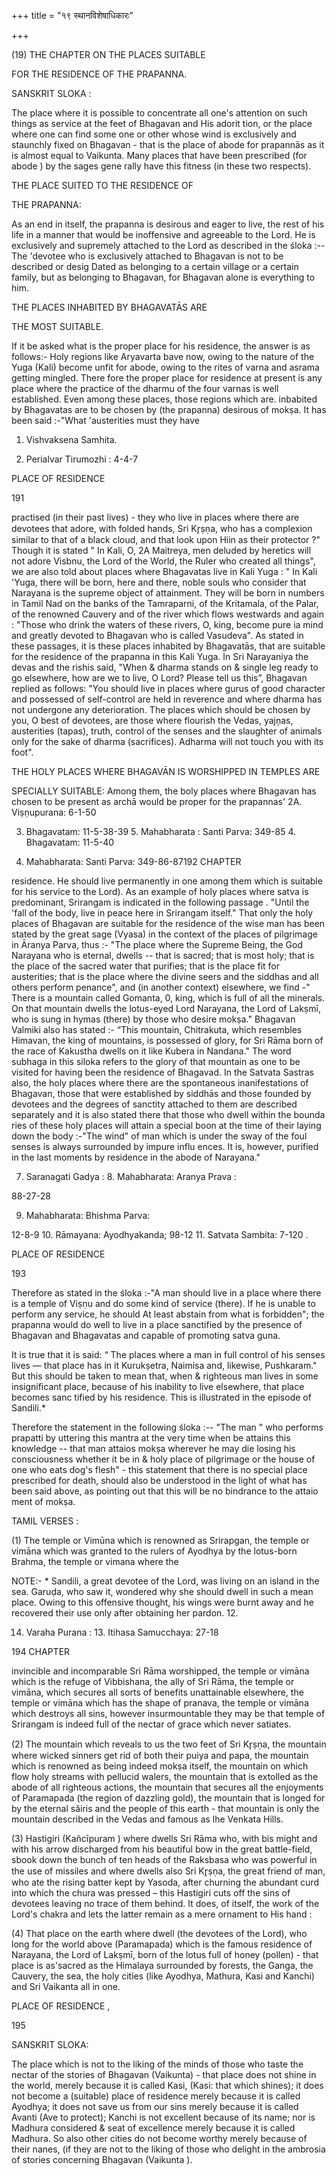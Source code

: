 +++
title = "१९ स्थानविशेषाधिकारः"

+++

(19) THE CHAPTER ON THE PLACES SUITABLE 

FOR THE RESIDENCE OF THE PRAPANNA. 

SANSKRIT SLOKA : 

The place where it is possible to concentrate all one's attention on such things as service at the feet of Bhagavan and His adorit tion, or the place where one can find some one or other whose wind is exclusively and staunchly fixed on Bhagavan - that is the place of abode for prapannās as it is almost equal to Vaikunta. Many places that have been prescribed (for abode ) by the sages gene rally have this fitness (in these two respects). 

THE PLACE SUITED TO THE RESIDENCE OF 

THE PRAPANNA: 

As an end in itself, the prapanna is desirous and eager to live, the rest of his life in a manner that would be inoffensive and agreeable to the Lord. He is exclusively and supremely attached to the Lord as described in the śloka :-- The 'devotee who is exclusively attached to Bhagavan is not to be described or desig Dated as belonging to a certain village or a certain family, but as belonging to Bhagavan, for Bhagavan alone is everything to him. 

THE PLACES INHABITED BY BHAGAVATĀS ARE 

THE MOST SUITABLE. 

If it be asked what is the proper place for his residence, the answer is as follows:- Holy regions like Aryavarta bave now, owing to the nature of the Yuga (Kali) become unfit for abode, owing to the rites of varna and asrama getting mingled. There fore the proper place for residence at present is any place where the practice of the dharmu of the four varnas is well established. Even among these places, those regions which are. inbabited by Bhagavatas are to be chosen by (the prapanna) desirous of mokṣa. It has been said :-"What 'austerities must they have 

1. Vishvaksena Samhita. 

2. Perialvar Tirumozhi : 4-4-7 

PLACE OF RESIDENCE 

191 

practised (in their past lives) - they who live in places where there are devotees that adore, with folded hands, Sri Kr̥ṣṇa, who has a complexion similar to that of a black cloud, and that look upon Hiin as their protector ?" Though it is stated " In Kali, O, 2A Maitreya, men deluded by heretics will not adore Visbnu, the Lord of the World, the Ruler who created all things", we are also told about places where Bhagavatas live in Kali Yuga : " In Kali 'Yuga, there will be born, here and there, noble souls who consider that Narayana is the supreme object of attainment. They will be born in numbers in Tamil Nad on the banks of the Tamraparni, of the Kritamala, of the Palar, of the renowned Cauvery and of the river which flows westwards and again : "Those who drink the waters of these rivers, O, king, become pure ia mind and greatly devoted to Bhagavan who is called Vasudeva". As stated in these passages, it is these places inhabited by Bhagavatās, that are suitable for the residence of the prapanna in this Kali Yuga. In Sri Narayaniya the devas and the rishis said, "When & dharma stands on & single leg ready to go elsewhere, how are we to live, O Lord? Please tell us this”, Bhagavan replied as follows: "You should live in places where gurus of good character and possessed of self-control are held in reverence and where dharma has not undergone any deterioration. The places which should be chosen by you, O best of devotees, are those where flourish the Vedas, yajņas, austerities (tapas), truth, control of the senses and the slaughter of animals only for the sake of dharma (sacrifices). Adharma will not touch you with its foot". 

THE HOLY PLACES WHERE BHAGAVĀN IS WORSHIPPED IN TEMPLES ARE 

SPECIALLY SUITABLE: Among them, the boly places where Bhagavan has chosen to be present as archā would be proper for the prapannas' 2A. Viṣṇupurana: 6-1-50 

3. Bhagavatam: 11-5-38-39 5. Mahabharata : Santi Parva: 349-85 4. Bhagavatam: 11-5-40 

6. Mahabharata: Santi Parva: 349-86-87192 CHAPTER 

residence. He should live permanently in one among them which is suitable for his service to the Lord). As an example of holy places where satva is predominant, Srirangam is indicated in the following passage . "Until the 'fall of the body, live in peace here in Srirangam itself." That only the holy places of Bhagavan are suitable for the residence of the wise man has been stated by the great sage (Vyasa) in the context of the places of pilgrimage in Āranya Parva, thus :- "The place where the Supreme Being, the God Narayana who is eternal, dwells -- that is sacred; that is most holy; that is the place of the sacred water that purifies; that is the place fit for austerities; that is the place where the divine seers and the siddhas and all others perform penance", and (in another context) elsewhere, we find -" There is a mountain called Gomanta, 0, king, which is full of all the minerals. On that mountain dwells the lotus-eyed Lord Narayana, the Lord of Lakṣmī, who is sung in hymas (there) by those who desire mokṣa." Bhagavan Valmiki also has stated :- “This mountain, Chitrakuta, which resembles Himavan, the king of mountains, is possessed of glory, for Sri Rāma born of the race of Kakustha dwells on it like Kubera in Nandana." The word subhaga in this siloka refers to the glory of that mountain as one to be visited for having been the residence of Bhagavad. In the Satvata Sastras also, the holy places where there are the spontaneous inanifestations of Bhagavan, those that were established by siddhās and those founded by devotees and the degrees of sanctity attached to them are described separately and it is also stated there that those who dwell within the bounda ries of these holy places will attain a special boon at the time of their laying down the body :-"The wind" of man which is under the sway of the foul senses is always surrounded by impure influ ences. It is, however, purified in the last moments by residence in the abode of Narayana." 

7. Saranagati Gadya : 8. Mahabharata: Aranya Prava : 

88-27-28 

9. Mahabharata: Bhishma Parva: 

12-8-9 10. Rāmayana: Ayodhyakanda; 98-12 11. Satvata Sambita: 7-120 . 

PLACE OF RESIDENCE 

193 

Therefore as stated in the śloka :-"A man should live in a place where there is a temple of Viṣṇu and do some kind of service (there). If he is unable to perform any service, he should At least abstain from what is forbidden"; the prapanna would do well to live in a place sanctified by the presence of Bhagavan and Bhagavatas and capable of promoting satva guna. 

It is true that it is said: “ The places where a man in full control of his senses lives — that place has in it Kurukṣetra, Naimisa and, likewise, Pushkaram." But this should be taken to mean that, when & righteous man lives in some insignificant place, because of his inability to live elsewhere, that place becomes sanc tified by his residence. This is illustrated in the episode of Sandili.\* 

Therefore the statement in the following śloka :-- "The man " who performs prapatti by uttering this mantra at the very time when be attains this knowledge -- that man attaios mokṣa wherever he may die losing his consciousness whether it be in & holy place of pilgrimage or the house of one who eats dog's flesh" - this statement that there is no special place prescribed for death, should also be understood in the light of what has been said above, as pointing out that this will be no bindrance to the attaio ment of mokṣa. 

TAMIL VERSES : 

(1) The temple or Vimūna which is renowned as Srirapgan, the temple or vimāna which was granted to the rulers of Ayodhya by the lotus-born Brahma, the temple or vimana where the 

NOTE:- \* Sandili, a great devotee of the Lord, was living on an island in the sea. Garuḍa, who saw it, wondered why she should dwell in such a mean place. Owing to this offensive thought, his wings were burnt away and he recovered their use only after obtaining her pardon. 12. 

14. Varaha Purana : 13. Itihasa Samucchaya: 27-18 

194 CHAPTER 

invincible and incomparable Sri Rāma worshipped, the temple or vimāna which is the refuge of Vibbishana, the ally of Sri Rāma, the temple or vimāna, which secures all sorts of benefits unattainable elsewhere, the temple or vimāna which has the shape of pranava, the temple or vimāna which destroys all sins, however insurmountable they may be that temple of Srirangam is indeed full of the nectar of grace which never satiates. 

(2) The mountain which reveals to us the two feet of Sri Kr̥ṣṇa, the mountain where wicked sinners get rid of both their puiya and papa, the mountain which is renowned as being indeed mokṣa itself, the mountain on which flow holy streams with pellucid walers, the mountain that is extolled as the abode of all righteous actions, the mountain that secures all the enjoyments of Paramapada (the region of dazzling gold), the mountain that is longed for by the eternal săiris and the people of this earth - that mountain is only the mountain described in the Vedas and famous as lhe Venkata Hills. 

(3) Hastigiri (Kañcīpuram ) where dwells Sri Rāma who, with bis might and with his arrow discharged from his beautiful bow in the great battle-field, sbook down the bunch of ten heads of the Raksbasa who was powerful in the use of missiles and where dwells also Sri Kr̥ṣṇa, the great friend of man, who ate the rising batter kept by Yasoda, after churning the abundant curd into which the chura was pressed – this Hastigiri cuts off the sins of devotees leaving no trace of them behind. It does, of itself, the work of the Lord's chakra and lets the latter remain as a mere ornament to His hand : 

(4) That place on the earth where dwell (the devotees of the Lord), who long for the world above (Paramapada) which is the famous residence of Narayana, the Lord of Lakṣmī, born of the lotus full of honey (pollen) - that place is as'sacred as the Himalaya surrounded by forests, the Ganga, the Cauvery, the sea, the holy cities (like Ayodhya, Mathura, Kasi and Kanchi) and Sri Vaikanta all in one. 

PLACE OF RESIDENCE , 

195 

SANSKRIT SLOKA: 

The place which is not to the liking of the minds of those who taste the nectar of the stories of Bhagavan (Vaikunta) - that place does not shine in the world, merely because it is called Kasi, (Kasi: that which shines); it does not become a (suitable) place of residence merely because it is called Ayodhya; it does not save us from our sins merely because it is called Avanti (Ave to protect); Kanchi is not excellent because of its name; nor is Madhura considered & seat of excellence merely because it is called Madhura. So also other cities do not become worthy merely because of their nanes, (if they are not to the liking of those who delight in the ambrosia of stories concerning Bhagavan (Vaikunta ). 
